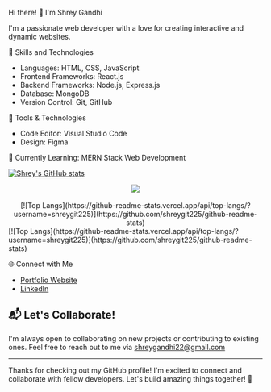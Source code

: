 Hi there! 👋 I'm Shrey Gandhi

I'm a passionate web developer with a love for creating interactive and dynamic websites.

🚀 Skills and Technologies

- Languages: HTML, CSS, JavaScript
- Frontend Frameworks: React.js
- Backend Frameworks: Node.js, Express.js
- Database: MongoDB
- Version Control: Git, GitHub

🔧 Tools & Technologies

- Code Editor: Visual Studio Code
- Design: Figma

🌱 Currently Learning: MERN Stack Web Development 


[![Shrey's GitHub stats](https://github-readme-stats.vercel.app/api?username=shreygit225)](https://github.com/shreygit225/github-readme-stats)


<div align="center">
  
<a href="https://github.com/shreygit225">
  
  <img align="center" src="https://github-readme-streak-stats.herokuapp.com/?user=shreygit225&theme=light" />
</a>
<br/> <br/>
[![Top Langs](https://github-readme-stats.vercel.app/api/top-langs/?username=shreygit225)](https://github.com/shreygit225/github-readme-stats)
</div>
[![Top Langs](https://github-readme-stats.vercel.app/api/top-langs/?username=shreygit225)](https://github.com/shreygit225/github-readme-stats)


🌐 Connect with Me

- [Portfolio Website](https://shreygandhi.my.canva.site/)
- [LinkedIn](https://www.linkedin.com/in/shreygandhi225/)


## 📬 Let's Collaborate!

I'm always open to collaborating on new projects or contributing to existing ones. Feel free to reach out to me via shreygandhi22@gmail.com

---

Thanks for checking out my GitHub profile! I'm excited to connect and collaborate with fellow developers. Let's build amazing things together! 🚀



<!---
shreygit225/shreygit225 is a ✨ special ✨ repository because its `README.md` (this file) appears on your GitHub profile.
You can click the Preview link to take a look at your changes.
--->
